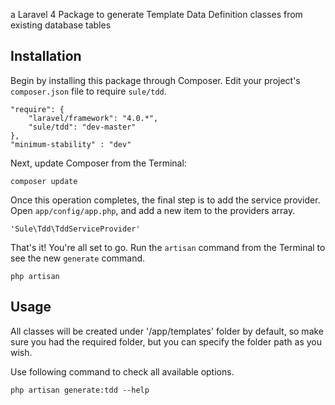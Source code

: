 a Laravel 4 Package to generate Template Data Definition classes from existing database tables

## Installation

Begin by installing this package through Composer. Edit your project's `composer.json` file to require `sule/tdd`.

    "require": {
        "laravel/framework": "4.0.*",
        "sule/tdd": "dev-master"
    },
    "minimum-stability" : "dev"

Next, update Composer from the Terminal:

    composer update

Once this operation completes, the final step is to add the service provider. Open `app/config/app.php`, and add a new item to the providers array.

    'Sule\Tdd\TddServiceProvider'

That's it! You're all set to go. Run the `artisan` command from the Terminal to see the new `generate` command.

    php artisan

## Usage

All classes will be created under '/app/templates' folder by default, so make sure you had the required folder, but you can specify the folder path as you wish.

Use following command to check all available options.

    php artisan generate:tdd --help
